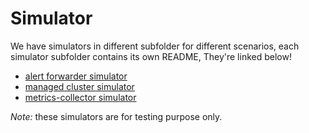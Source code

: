 # Simulator

We have simulators in different subfolder for different scenarios, each simulator subfolder contains its own README, They're linked below!

* [alert forwarder simulator](alert-forward)
* [managed cluster simulator](managed-cluster)
* [metrics-collector simulator](metrics-collector)

_Note:_ these simulators are for testing purpose only.
